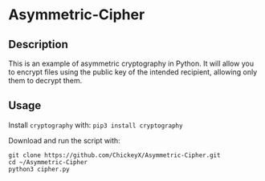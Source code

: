 # Asymmetric-Cipher

## Description

This is an example of asymmetric cryptography in Python. It will allow you to encrypt files using the public key of the intended recipient, allowing only them to decrypt them.

## Usage

Install `cryptography` with: `pip3 install cryptography`

Download and run the script with:
```
git clone https://github.com/ChickeyX/Asymmetric-Cipher.git
cd ~/Asymmetric-Cipher
python3 cipher.py
```
